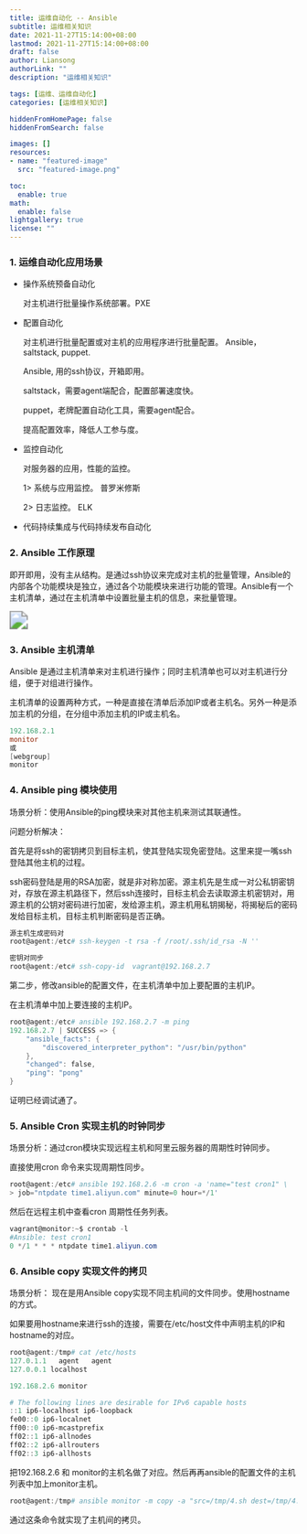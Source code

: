 ```yaml
---
title: 运维自动化 -- Ansible 
subtitle: 运维相关知识
date: 2021-11-27T15:14:00+08:00
lastmod: 2021-11-27T15:14:00+08:00
draft: false
author: Liansong
authorLink: ""
description: "运维相关知识"

tags: [运维、运维自动化]
categories: [运维相关知识]

hiddenFromHomePage: false
hiddenFromSearch: false

images: []
resources:
- name: "featured-image"
  src: "featured-image.png"

toc:
  enable: true
math:
  enable: false
lightgallery: true
license: ""
---
```


### 1. 运维自动化应用场景

- 操作系统预备自动化

  对主机进行批量操作系统部署。PXE

- 配置自动化

  对主机进行批量配置或对主机的应用程序进行批量配置。 Ansible， saltstack, puppet.

  Ansible, 用的ssh协议，开箱即用。

  saltstack，需要agent端配合，配置部署速度快。

  puppet，老牌配置自动化工具，需要agent配合。

  提高配置效率，降低人工参与度。

- 监控自动化

  对服务器的应用，性能的监控。

  1> 系统与应用监控。 普罗米修斯

  2> 日志监控。 ELK

- 代码持续集成与代码持续发布自动化

### 2. Ansible 工作原理

即开即用，没有主从结构。是通过ssh协议来完成对主机的批量管理，Ansible的内部各个功能模块是独立，通过各个功能模块来进行功能的管理。Ansible有一个主机清单，通过在主机清单中设置批量主机的信息，来批量管理。

<img src="https://cdn.jsdelivr.net/gh/yeliansong/github-blog-PIC/blog-images/0081Kckwgy1glm4o7ici2j31h40u0x59.jpg" style="zoom:200%;" />



### 3. Ansible 主机清单

Ansible 是通过主机清单来对主机进行操作；同时主机清单也可以对主机进行分组，便于对组进行操作。

主机清单的设置两种方式，一种是直接在清单后添加IP或者主机名。另外一种是添加主机的分组，在分组中添加主机的IP或主机名。

```powershell
192.168.2.1
monitor
或
[webgroup]
monitor
```

### 4. Ansible ping 模块使用

场景分析：使用Ansible的ping模块来对其他主机来测试其联通性。

问题分析解决：

首先是将ssh的密钥拷贝到目标主机，使其登陆实现免密登陆。这里来提一嘴ssh登陆其他主机的过程。

ssh密码登陆是用的RSA加密，就是非对称加密。源主机先是生成一对公私钥密钥对，存放在源主机路径下，然后ssh连接时，目标主机会去读取源主机密钥对，用源主机的公钥对密码进行加密，发给源主机，源主机用私钥揭秘，将揭秘后的密码发给目标主机，目标主机判断密码是否正确。

```powershell
源主机生成密码对
root@agent:/etc# ssh-keygen -t rsa -f /root/.ssh/id_rsa -N ''

密钥对同步
root@agent:/etc# ssh-copy-id  vagrant@192.168.2.7
```

第二步，修改ansible的配置文件，在主机清单中加上要配置的主机IP。

在主机清单中加上要连接的主机IP。

```powershell
root@agent:/etc# ansible 192.168.2.7 -m ping
192.168.2.7 | SUCCESS => {
    "ansible_facts": {
        "discovered_interpreter_python": "/usr/bin/python"
    }, 
    "changed": false, 
    "ping": "pong"
}
```

证明已经调试通了。

### 5. Ansible Cron 实现主机的时钟同步

场景分析：通过cron模块实现远程主机和阿里云服务器的周期性时钟同步。

直接使用cron 命令来实现周期性同步。

```powershell
root@agent:/etc# ansible 192.168.2.6 -m cron -a 'name="test cron1" \
> job="ntpdate time1.aliyun.com" minute=0 hour=*/1'
```

然后在远程主机中查看cron 周期性任务列表。

```powershell
vagrant@monitor:~$ crontab -l
#Ansible: test cron1
0 */1 * * * ntpdate time1.aliyun.com
```

###   6. Ansible copy 实现文件的拷贝

场景分析： 现在是用Ansible copy实现不同主机间的文件同步。使用hostname的方式。

如果要用hostname来进行ssh的连接，需要在/etc/host文件中声明主机的IP和hostname的对应。

```powershell
root@agent:/tmp# cat /etc/hosts
127.0.1.1	agent	agent
127.0.0.1 localhost

192.168.2.6 monitor

# The following lines are desirable for IPv6 capable hosts
::1 ip6-localhost ip6-loopback
fe00::0 ip6-localnet
ff00::0 ip6-mcastprefix
ff02::1 ip6-allnodes
ff02::2 ip6-allrouters
ff02::3 ip6-allhosts
```

把192.168.2.6 和 monitor的主机名做了对应。然后再再ansible的配置文件的主机列表中加上monitor主机。

```powershell
root@agent:/tmp# ansible monitor -m copy -a "src=/tmp/4.sh dest=/tmp/4.sh"
```

通过这条命令就实现了主机间的拷贝。


